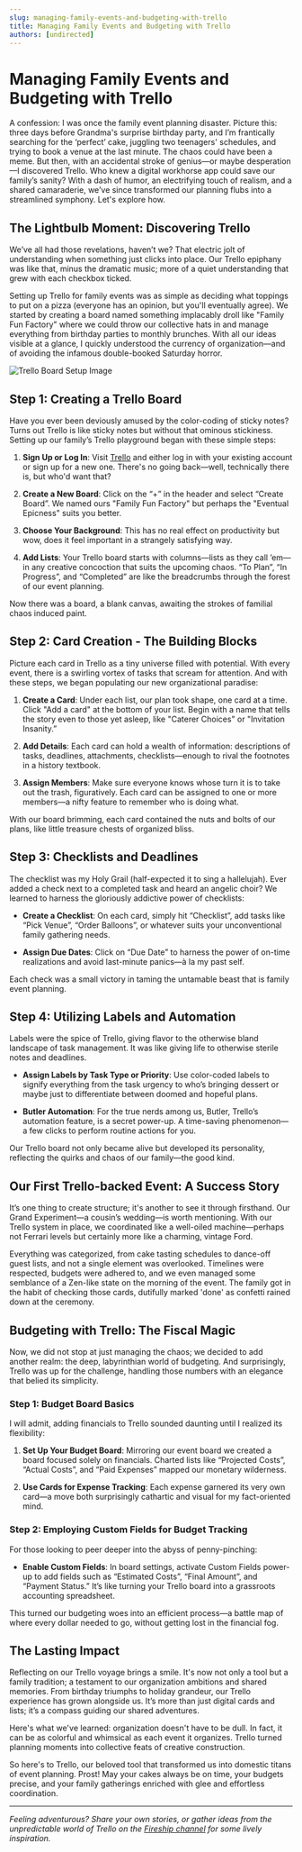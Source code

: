 ```yaml
---
slug: managing-family-events-and-budgeting-with-trello
title: Managing Family Events and Budgeting with Trello
authors: [undirected]
---
```



# Managing Family Events and Budgeting with Trello

A confession: I was once the family event planning disaster. Picture this: three days before Grandma's surprise birthday party, and I’m frantically searching for the ‘perfect’ cake, juggling two teenagers' schedules, and trying to book a venue at the last minute. The chaos could have been a meme. But then, with an accidental stroke of genius—or maybe desperation—I discovered Trello. Who knew a digital workhorse app could save our family’s sanity? With a dash of humor, an electrifying touch of realism, and a shared camaraderie, we’ve since transformed our planning flubs into a streamlined symphony. Let's explore how.

## The Lightbulb Moment: Discovering Trello

We’ve all had those revelations, haven’t we? That electric jolt of understanding when something just clicks into place. Our Trello epiphany was like that, minus the dramatic music; more of a quiet understanding that grew with each checkbox ticked. 

Setting up Trello for family events was as simple as deciding what toppings to put on a pizza (everyone has an opinion, but you'll eventually agree). We started by creating a board named something implacably droll like "Family Fun Factory" where we could throw our collective hats in and manage everything from birthday parties to monthly brunches. With all our ideas visible at a glance, I quickly understood the currency of organization—and of avoiding the infamous double-booked Saturday horror.

![Trello Board Setup Image](https://via.placeholder.com/300)

## Step 1: Creating a Trello Board

Have you ever been deviously amused by the color-coding of sticky notes? Turns out Trello is like sticky notes but without that ominous stickiness. Setting up our family’s Trello playground began with these simple steps:

1. **Sign Up or Log In**: Visit [Trello](https://trello.com) and either log in with your existing account or sign up for a new one. There's no going back—well, technically there is, but who'd want that?
   
2. **Create a New Board**: Click on the “+” in the header and select “Create Board”. We named ours "Family Fun Factory" but perhaps the "Eventual Epicness" suits you better.
   
3. **Choose Your Background**: This has no real effect on productivity but wow, does it feel important in a strangely satisfying way.

4. **Add Lists**: Your Trello board starts with columns—lists as they call ’em—in any creative concoction that suits the upcoming chaos. “To Plan”, “In Progress”, and “Completed” are like the breadcrumbs through the forest of our event planning.

Now there was a board, a blank canvas, awaiting the strokes of familial chaos induced paint.

## Step 2: Card Creation - The Building Blocks

Picture each card in Trello as a tiny universe filled with potential. With every event, there is a swirling vortex of tasks that scream for attention. And with these steps, we began populating our new organizational paradise:

1. **Create a Card**: Under each list, our plan took shape, one card at a time. Click "Add a card" at the bottom of your list. Begin with a name that tells the story even to those yet asleep, like "Caterer Choices" or "Invitation Insanity.”

2. **Add Details**: Each card can hold a wealth of information: descriptions of tasks, deadlines, attachments, checklists—enough to rival the footnotes in a history textbook.

3. **Assign Members**: Make sure everyone knows whose turn it is to take out the trash, figuratively. Each card can be assigned to one or more members—a nifty feature to remember who is doing what.

With our board brimming, each card contained the nuts and bolts of our plans, like little treasure chests of organized bliss.

## Step 3: Checklists and Deadlines

The checklist was my Holy Grail (half-expected it to sing a hallelujah). Ever added a check next to a completed task and heard an angelic choir? We learned to harness the gloriously addictive power of checklists:

- **Create a Checklist**: On each card, simply hit “Checklist”, add tasks like “Pick Venue”, “Order Balloons”, or whatever suits your unconventional family gathering needs.
  
- **Assign Due Dates**: Click on “Due Date” to harness the power of on-time realizations and avoid last-minute panics—à la my past self.

Each check was a small victory in taming the untamable beast that is family event planning.

## Step 4: Utilizing Labels and Automation

Labels were the spice of Trello, giving flavor to the otherwise bland landscape of task management. It was like giving life to otherwise sterile notes and deadlines.

- **Assign Labels by Task Type or Priority**: Use color-coded labels to signify everything from the task urgency to who’s bringing dessert or maybe just to differentiate between doomed and hopeful plans.

- **Butler Automation**: For the true nerds among us, Butler, Trello’s automation feature, is a secret power-up. A time-saving phenomenon—a few clicks to perform routine actions for you.

Our Trello board not only became alive but developed its personality, reflecting the quirks and chaos of our family—the good kind. 

## Our First Trello-backed Event: A Success Story

It’s one thing to create structure; it's another to see it through firsthand. Our Grand Experiment—a cousin’s wedding—is worth mentioning. With our Trello system in place, we coordinated like a well-oiled machine—perhaps not Ferrari levels but certainly more like a charming, vintage Ford.

Everything was categorized, from cake tasting schedules to dance-off guest lists, and not a single element was overlooked. Timelines were respected, budgets were adhered to, and we even managed some semblance of a Zen-like state on the morning of the event. The family got in the habit of checking those cards, dutifully marked 'done' as confetti rained down at the ceremony.

## Budgeting with Trello: The Fiscal Magic

Now, we did not stop at just managing the chaos; we decided to add another realm: the deep, labyrinthian world of budgeting. And surprisingly, Trello was up for the challenge, handling those numbers with an elegance that belied its simplicity.

### Step 1: Budget Board Basics

I will admit, adding financials to Trello sounded daunting until I realized its flexibility:

1. **Set Up Your Budget Board**: Mirroring our event board we created a board focused solely on financials. Charted lists like “Projected Costs”, “Actual Costs”, and “Paid Expenses” mapped our monetary wilderness.

2. **Use Cards for Expense Tracking**: Each expense garnered its very own card—a move both surprisingly cathartic and visual for my fact-oriented mind.

### Step 2: Employing Custom Fields for Budget Tracking

For those looking to peer deeper into the abyss of penny-pinching:

- **Enable Custom Fields**: In board settings, activate Custom Fields power-up to add fields such as “Estimated Costs”, “Final Amount”, and “Payment Status.” It’s like turning your Trello board into a grassroots accounting spreadsheet.

This turned our budgeting woes into an efficient process—a battle map of where every dollar needed to go, without getting lost in the financial fog.

## The Lasting Impact

Reflecting on our Trello voyage brings a smile. It's now not only a tool but a family tradition; a testament to our organization ambitions and shared memories. From birthday triumphs to holiday grandeur, our Trello experience has grown alongside us. It’s more than just digital cards and lists; it’s a compass guiding our shared adventures.

Here's what we've learned: organization doesn't have to be dull. In fact, it can be as colorful and whimsical as each event it organizes. Trello turned planning moments into collective feats of creative construction.

So here's to Trello, our beloved tool that transformed us into domestic titans of event planning. Prost! May your cakes always be on time, your budgets precise, and your family gatherings enriched with glee and effortless coordination.

---

_Feeling adventurous? Share your own stories, or gather ideas from the unpredictable world of Trello on the [Fireship channel](https://www.youtube.com/c/Fireship) for some lively inspiration._